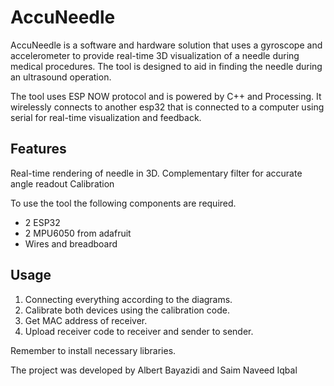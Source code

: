 # AccuNeedle
AccuNeedle is a software and hardware solution that uses a gyroscope and accelerometer to provide real-time 3D visualization of a needle during medical procedures. The tool is designed to aid in finding the needle during an ultrasound operation.

The tool uses ESP NOW protocol and is powered by C++ and Processing. It wirelessly connects to another esp32 that is connected to a computer using serial for real-time visualization and feedback.

## Features
Real-time rendering of needle in 3D.
Complementary filter for accurate angle readout 
Calibration 

To use the tool the following components are required. 
-	2 ESP32
-	2 MPU6050 from adafruit
-	Wires and breadboard 

## Usage
1.	Connecting everything according to the diagrams.
2.	Calibrate both devices using the calibration code.
3.	Get MAC address of receiver.
4.	Upload receiver code to receiver and sender to sender. 

Remember to install necessary libraries.

The project was developed by Albert Bayazidi and Saim Naveed Iqbal 

